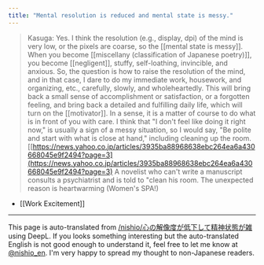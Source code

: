 ```yaml
---
title: "Mental resolution is reduced and mental state is messy."
---
```


> Kasuga: Yes. I think the resolution (e.g., display, dpi) of the mind is very low, or the pixels are coarse, so the [[mental state is messy]]. When you become [[miscellany (classification of Japanese poetry)]], you become [[negligent]], stuffy, self-loathing, invincible, and anxious.
> So, the question is how to raise the resolution of the mind, and in that case, I dare to do my immediate work, housework, and organizing, etc., carefully, slowly, and wholeheartedly. This will bring back a small sense of accomplishment or satisfaction, or a forgotten feeling, and bring back a detailed and fulfilling daily life, which will turn on the [[motivator]]. In a sense, it is a matter of course to do what is in front of you with care.
> I think that "I don't feel like doing it right now," is usually a sign of a messy situation, so I would say, "Be polite and start with what is close at hand," including cleaning up the room.
[[https://news.yahoo.co.jp/articles/3935ba88968638ebc264ea6a430668045e9f2494?page=3](https://news.yahoo.co.jp/articles/3935ba88968638ebc264ea6a430668045e9f2494?page=3) A novelist who can't write a manuscript consults a psychiatrist and is told to "clean his room. The unexpected reason is heartwarming <Takehiko Kasuga x Yumeaki Hirayama> (Women's SPA!)

- [[Work Excitement]]

---
This page is auto-translated from [/nishio/心の解像度が低下して精神状態が雑](https://scrapbox.io/nishio/心の解像度が低下して精神状態が雑) using DeepL. If you looks something interesting but the auto-translated English is not good enough to understand it, feel free to let me know at [@nishio_en](https://twitter.com/nishio_en). I'm very happy to spread my thought to non-Japanese readers.